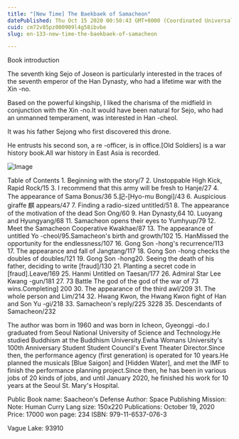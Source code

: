 ```yaml
---
title: "[New Time] The Baekbaek of Samacheon"
datePublished: Thu Oct 15 2020 00:50:43 GMT+0000 (Coordinated Universal Time)
cuid: cm72v85pz000909l4g58ibvbe
slug: en-133-new-time-the-baekbaek-of-samacheon

---
```



Book introduction

The seventh king Sejo of Joseon is particularly interested in the traces of the seventh emperor of the Han Dynasty, who had a lifetime war with the Xin -no.

Based on the powerful kingship, I liked the charisma of the midfield in conjunction with the Xin -no.It would have been natural for Sejo, who had an unmanned temperament, was interested in Han -cheol.

It was his father Sejong who first discovered this drone.

He entrusts his second son, a re -officer, is in office.[Old Soldiers] is a war history book.All war history in East Asia is recorded.

![Image](https://cdn.hashnode.com/res/hashnode/image/upload/v1739422464580/194afe11-8cdd-443a-b72d-1ba7d7e8062f.png)

Table of Contents 1. Beginning with the story/7 2. Unstoppable High Kick, Rapid Rock/15 3. I recommend that this army will be fresh to Hanje/27 4. The appearance of Sama Bonus/36 5.記-[Hyo-mu Bongi]/43 6. Auspicious giraffe 麒 appears/47 7. Finding a radio-sized untitled/51 8. The appearance of the motivation of the dead Son Ong/60 9. Han Dynasty,64 10. Luoyang and Hyungyang/68 11. Samacheon opens their eyes to Yumhyup/79 12. Meet the Samacheon Cooperative Kwakhae/87 13. The appearance of untitled Yo -cheol/95.Samacheon's birth and growth/102 15. HanMissed the opportunity for the endlessness/107 16. Gong Son -hong's recurrence/113 17. The appearance and fall of Jangtang/117 18. Gong Son -hong checks the doubles of doubles/121 19. Gong Son -hong20. Seeing the death of his father, deciding to write [fraud]/130 21. Planting a secret code in [fraud].Leave/169 25. Hanmi Untitled on Taesan/177 26. Admiral Star Lee Kwang -gun/181 27. 73 Battle The god of the god of the war of 73 wins.Completing] 200 30. The appearance of the third awl/209 31. The whole person and Lim/214 32. Hwang Kwon, the Hwang Kwon fight of Han and Son Yu -gi/218 33. Samacheon's reply/225 3228 35. Descendants of Samacheon/232

The author was born in 1960 and was born in Icheon, Gyeonggi -do.I graduated from Seoul National University of Science and Technology.He studied Buddhism at the Buddhism University.Ewha Womans University's 100th Anniversary Student Student Council's Event Theater Director.Since then, the performance agency (first generation) is operated for 10 years.He planned the musicals [Blue Saigon] and [Hidden Water], and met the IMF to finish the performance planning project.Since then, he has been in various jobs of 20 kinds of jobs, and until January 2020, he finished his work for 10 years at the Seoul St. Mary's Hospital.

Public Book name: Saacheon's Defense Author: Space Publishing Mission: Note: Human Curry Lang size: 150x220 Publications: October 19, 2020 Price: 17000 won page: 234 ISBN: 979-11-6537-076-3

Vague Lake: 93910